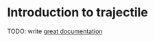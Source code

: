 # Introduction to trajectile

TODO: write [great documentation](http://jacobian.org/writing/great-documentation/what-to-write/)
